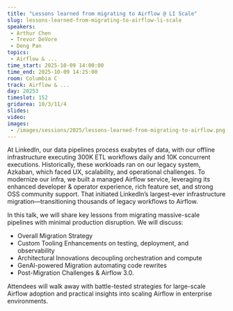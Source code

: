 ```yaml
---
title: "Lessons learned from migrating to Airflow @ LI Scale"
slug: lessons-learned-from-migrating-to-airflow-li-scale
speakers:
 - Arthur Chen
 - Trevor DeVore
 - Deng Pan
topics:
 - Airflow & ...
time_start: 2025-10-09 14:00:00
time_end: 2025-10-09 14:25:00
room: Columbia C
track: Airflow & ...
day: 20253
timeslot: 152
gridarea: 10/3/11/4
slides:
video:
images:
 - /images/sessions/2025/lessons-learned-from-migrating-to-airflow.png
---
```


At LinkedIn, our data pipelines process exabytes of data, with our offline infrastructure executing 300K ETL workflows daily and 10K concurrent executions. Historically, these workloads ran on our legacy system, Azkaban, which faced UX, scalability, and operational challenges. To modernize our infra, we built a managed Airflow service, leveraging its enhanced developer & operator experience, rich feature set, and strong OSS community support. That initiated LinkedIn’s largest-ever infrastructure migration—transitioning thousands of legacy workflows to Airflow.

In this talk, we will share key lessons from migrating massive-scale pipelines with minimal production disruption. We will discuss:
- Overall Migration Strategy
- Custom Tooling Enhancements on testing, deployment, and observability
- Architectural Innovations decoupling orchestration and compute
- GenAI-powered Migration automating code rewrites
- Post-Migration Challenges & Airflow 3.0.

Attendees will walk away with battle-tested strategies for large-scale Airflow adoption and practical insights into scaling Airflow in enterprise environments.